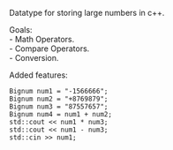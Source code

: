 Datatype for storing large numbers in c++.

Goals:  
	 - Math Operators.  
	 - Compare Operators.  
	 - Conversion.  
	 
Added features:
``` 
Bignum num1 = "-1566666";
Bignum num2 = "+8769879";
Bignum num3 = "87557657";
Bignum num4 = num1 + num2;
std::cout << num1 * num3;
std::cout << num1 - num3;
std::cin >> num1;
```
